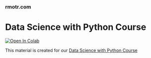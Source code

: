 ### rmotr.com
# Data Science with Python Course
[![Open In Colab](https://colab.research.google.com/assets/colab-badge.svg)](https://github.com/fedebanca/FreeCodeCamp-Pandas-Real-Life-Example/blob/master/Exercises_1.ipynb)

This material is created for our [Data Science with Python Course](https://rmotr.com/data-science-python-course)
